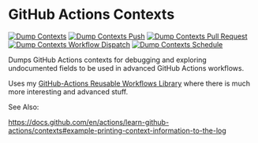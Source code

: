 # GitHub Actions Contexts

[![Dump Contexts](https://github.com/HariSekhon/GitHub-Actions-Contexts/actions/workflows/dump_contexts.yaml/badge.svg)](https://github.com/HariSekhon/GitHub-Actions-Contexts/actions/workflows/dump_contexts.yaml)
[![Dump Contexts Push](https://github.com/HariSekhon/GitHub-Actions-Contexts/actions/workflows/dump_contexts.yaml/badge.svg?event=push)](https://github.com/HariSekhon/GitHub-Actions-Contexts/actions/workflows/dump_contexts.yaml)
[![Dump Contexts Pull Request](https://github.com/HariSekhon/GitHub-Actions-Contexts/actions/workflows/dump_contexts.yaml/badge.svg?event=pull_request)](https://github.com/HariSekhon/GitHub-Actions-Contexts/actions/workflows/dump_contexts.yaml)
[![Dump Contexts Workflow Dispatch](https://github.com/HariSekhon/GitHub-Actions-Contexts/actions/workflows/dump_contexts.yaml/badge.svg?event=workflow_dispatch)](https://github.com/HariSekhon/GitHub-Actions-Contexts/actions/workflows/dump_contexts.yaml)
[![Dump Contexts Schedule](https://github.com/HariSekhon/GitHub-Actions-Contexts/actions/workflows/dump_contexts.yaml/badge.svg?event=schedule)](https://github.com/HariSekhon/GitHub-Actions-Contexts/actions/workflows/dump_contexts.yaml)

Dumps GitHub Actions contexts for debugging and exploring undocumented fields to be used in advanced GitHub Actions workflows.

Uses my [GitHub-Actions Reusable Workflows Library](https://github.com/HariSekhon/GitHub-Actions) where there is much more interesting and advanced stuff.

See Also:

https://docs.github.com/en/actions/learn-github-actions/contexts#example-printing-context-information-to-the-log
